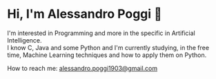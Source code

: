 # Hi, I'm Alessandro Poggi 👋

I'm interested in Programming and more in the specific in Artificial Intelligence.
<br>
I know C, Java and some Python and I'm currently studying, in the free time, Machine Learning techniques and how to apply them on Python.

How to reach me: alessandro.poggi1903@gmail.com 

<!--
**Poggi19/Poggi19** is a ✨ _special_ ✨ repository because its `README.md` (this file) appears on your GitHub profile.

Here are some ideas to get you started:

- 🔭 I’m currently working on ...
- 🌱 I’m currently learning ...
- 👯 I’m looking to collaborate on ...
- 🤔 I’m looking for help with ...
- 💬 Ask me about ...
- 📫 How to reach me: ...
- 😄 Pronouns: ...
- ⚡ Fun fact: ...
-->
